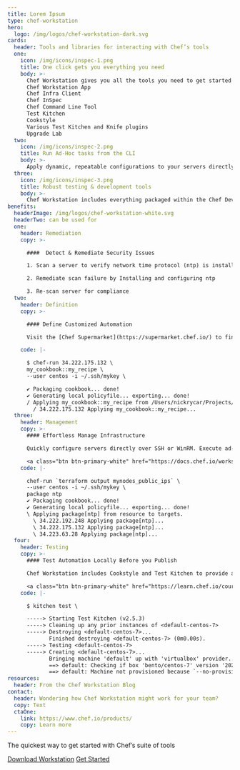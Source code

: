 ```yaml
---
title: Lorem Ipsum
type: chef-workstation
hero: 
  logo: /img/logos/chef-workstation-dark.svg
cards:
  header: Tools and libraries for interacting with Chef’s tools
  one:
    icon: /img/icons/inspec-1.png
    title: One click gets you everything you need
    body: >-
      Chef Workstation gives you all the tools you need to get started and includes:
      Chef Workstation App
      Chef Infra Client
      Chef InSpec
      Chef Command Line Tool
      Test Kitchen
      Cookstyle
      Various Test Kitchen and Knife plugins
      Upgrade Lab
  two:
    icon: /img/icons/inspec-2.png
    title: Run Ad-Hoc tasks from the CLI
    body: >-
      Apply dynamic, repeatable configurations to your servers directly over SSH or WinRM via chef-run. This provides a quick way to apply config changes to the systems you manage whether or not they’re being actively managed by Chef Infra, without requiring any pre-installed software.  
  three:
    icon: /img/icons/inspec-3.png
    title: Robust testing & development tools
    body: >-
      Chef Workstation includes everything packaged within the Chef Development Kit. Development tools for testing, dependency resolution, and cookbook generation are all included, ensuring that whether you’re consuming existing chef policies, or creating your own, you have everything you need to get up and running quickly.
benefits:
  headerImage: /img/logos/chef-workstation-white.svg
  headerTwo: can be used for
  one: 
    header: Remediation
    copy: >-

      ####  Detect & Remediate Security Issues  

      1. Scan a server to verify network time protocol (ntp) is installed and running  

      2. Remediate scan failure by Installing and configuring ntp  

      3. Re-scan server for compliance
  two: 
    header: Definition
    copy: >-

      #### Define Customized Automation  

      Visit the [Chef Supermarket](https://supermarket.chef.io/) to find a library of partner and community maintained configuration policy, or use Chef's declarative resources to create custom automation for your organization

    code: |-

      $ chef-run 34.222.175.132 \
      my_cookbook::my_recipe \
      --user centos -i ~/.ssh/mykey \

      ✔ Packaging cookbook... done!
      ✔ Generating local policyfile... exporting... done!
      / Applying my_cookbook::my_recipe from /Users/nickrycar/Projects/
        / 34.222.175.132 Applying my_cookbook::my_recipe...
  three:
    header: Management
    copy: >-
      #### Effortless Manage Infrastructure   

      Quickly configure servers directly over SSH or WinRM. Execute ad-hoc tasks on multiple hosts in parallel to quickly configure groups of servers.

      <a class="btn btn-primary-white" href="https://docs.chef.io/workstation/getting_started/#recipe-and-multi-node-convergence" target="_blank" rel="noopener noreferrer">Learn More</a>
    code: |-

      chef-run `terraform output mynodes_public_ips` \
      --user centos -i ~/.ssh/mykey \
      package ntp
      ✔ Packaging cookbook... done!
      ✔ Generating local policyfile... exporting... done!
      \ Applying package[ntp] from resource to targets.
        \ 34.222.192.248 Applying package[ntp]...
        \ 34.222.175.132 Applying package[ntp]...
        \ 34.223.63.28 Applying package[ntp]...
  four:
    header: Testing
    copy: >-
      #### Test Automation Locally Before you Publish  

      Chef Workstation includes Cookstyle and Test Kitchen to provide automated testing of your configuration policy. Combine these tools with Chef Automate to provide an auditable history of all change being applied to your environments.  

      <a class="btn btn-primary-white" href="https://learn.chef.io/courses/course-v1:chef+LocalDev101+Perpetual/about" target="_blank" rel="noopener noreferrer">Learn More</a>
    code: |-

      $ kitchen test \

      -----> Starting Test Kitchen (v2.5.3)
      -----> Cleaning up any prior instances of <default-centos-7>
      -----> Destroying <default-centos-7>...
             Finished destroying <default-centos-7> (0m0.00s).
      -----> Testing <default-centos-7>
      -----> Creating <default-centos-7>...
             Bringing machine 'default' up with 'virtualbox' provider...
             ==> default: Checking if box 'bento/centos-7' version '202002.04.0' is up to date...
             ==> default: Machine not provisioned because `--no-provision` is specified.
resources:
  header: From the Chef Workstation Blog
contact:
  header: Wondering how Chef Workstation might work for your team?
  copy: Text
  ctaOne: 
    link: https://www.chef.io/products/
    copy: Learn more
---
```

<p>The quickest way to get started with Chef’s suite of tools</p>
<div class="center-mobile">
<a class="btn btn-primary" href="https://downloads.chef.io/products/workstation" target="_blank" rel="noopener noreferrer">Download Workstation</a>
<a class="btn btn-secondary" href="https://www.chef.sh/docs/chef-workstation/getting-started/ target="_blank" rel="noopener noreferrer">Get Started</a>
